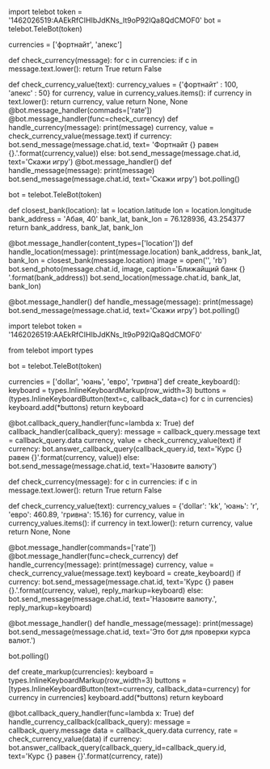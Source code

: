 import telebot
token = '1462026519:AAEkRfCIHIbJdKNs_It9oP92lQa8QdCMOF0'
bot = telebot.TeleBot(token)

currencies = ['фортнайт', 'апекс']

def check_currency(message):
    for c in currencies:
        if c in message.text.lower():
            return True
    return False

def check_currency_value(text):
    currency_values = {'фортнайт' : 100, 'апекс' : 50}
    for currency, value in currency_values.items():
        if currency in text.lower():
            return currency, value
    return None, None
@bot.message_handler(commads=['rate'])
@bot.message_handler(func=check_currency)
def handle_currency(message):
    print(message)
    currency, value = check_currency_value(message.text)
    if currency:
        bot.send_message(message.chat.id, text= 'Фортнайт {} равен {}.'.format(currency,value))
    else:
        bot.send_message(message.chat.id, text='Скажи игру')
@bot.message_handler()
def handle_message(message):
    print(message)
    bot.send_message(message.chat.id, text='Скажи игру')
bot.polling()

bot = telebot.TeleBot(token)

def closest_bank(location):
    lat = location.latitude
    lon = location.longitude
    bank_address = 'Абая, 40'
    bank_lat, bank_lon = 76.128936, 43.254377
    return bank_address, bank_lat, bank_lon
    

@bot.message_handler(content_types=['location'])
def handle_location(message):
    print(message.location)
    bank_address, bank_lat, bank_lon = closest_bank(message.location)
    image = open('', 'rb')
    bot.send_photo(message.chat.id, image, caption='Ближайщий банк {} '.format(bank_address))
    bot.send_location(message.chat.id, bank_lat, bank_lon) 
                      
@bot.message_handler()
def handle_message(message):
    print(message)
    bot.send_message(message.chat.id, text='Скажи игру')
bot.polling()






import telebot
token = '1462026519:AAEkRfCIHIbJdKNs_It9oP92lQa8QdCMOF0'

from telebot import types

bot = telebot.TeleBot(token)

currencies = ['dollar', 'юань', 'евро', 'гривна']
def create_keyboard():
    keyboard = types.InlineKeyboardMarkup(row_width=3)
    buttons = (types.InlineKeyboardButton(text=c, callback_data=c)
               for c in currencies)
    keyboard.add(*buttons)
    return keyboard

@bot.callback_query_handler(func=lambda x: True)
def callback_handler(callback_query):
    message = callback_query.message
    text = callback_query.data
    currency, value = check_currency_value(text)
    if currency:
        bot.answer_callback_query(callback_query.id, text='Курс {} равен {}'.format(currency, value))
    else:
        bot.send_message(message.chat.id, text='Назовите валюту')

def check_currency(message):
    for c in currencies:
        if c in message.text.lower():
            return True
    return False

def check_currency_value(text):
    currency_values = {'dollar': 'kk', 'юань': 'r', 'евро': 460.89, 'гривна': 15.16}
    for currency, value in currency_values.items():
        if currency in text.lower():
            return currency, value
    return None, None

@bot.message_handler(commands=['rate'])
@bot.message_handler(func=check_currency)
def handle_currency(message):
    print(message)
    currency, value = check_currency_value(message.text)
    keyboard = create_keyboard()
    if currency:
        bot.send_message(message.chat.id, text='Курс {} равен {}.'.format(currency, value),
                         reply_markup=keyboard)
    else:
        bot.send_message(message.chat.id, text='Назовите валюту.', reply_markup=keyboard)
    
@bot.message_handler()
def handle_message(message):
    print(message)
    bot.send_message(message.chat.id, text='Это бот для проверки курса валют.')
    
bot.polling()

def create_markup(currencies):
    keyboard = types.InlineKeyboardMarkup(row_width=3)
    buttons = [types.InlineKeyboardButton(text=currency, callback_data=currency)
               for currency in currencies]
    keyboard.add(*buttons)
    return keyboard

@bot.callback_query_handler(func=lambda x: True)
def handle_currency_callback(callback_query):
    message = callback_query.message
    data = callback_query.data
    currency, rate = check_currency_value(data)
    if currency:
        bot.answer_callback_query(callback_query_id=callback_query.id,
                                 text='Курс {} равен {}'.format(currency, rate))

